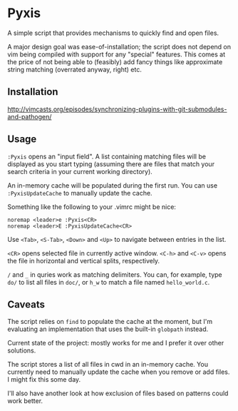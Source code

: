 # Pyxis

A simple script that provides mechanisms to quickly find and open files.

A major design goal was ease-of-installation; the script does not depend on
vim being compiled with support for any "special" features. This comes at the
price of not being able to (feasibly) add fancy things like approximate string
matching (overrated anyway, right) etc.


## Installation

http://vimcasts.org/episodes/synchronizing-plugins-with-git-submodules-and-pathogen/


## Usage

`:Pyxis` opens an "input field". A list containing matching files will be
displayed as you start typing (assuming there are files that match your
search criteria in your current working directory).

An in-memory cache will be populated during the first run. You can use
`:PyxisUpdateCache` to manually update the cache.

Something like the following to your .vimrc might be nice:

    noremap <leader>e :Pyxis<CR>
    noremap <leader>E :PyxisUpdateCache<CR>

Use `<Tab>`, `<S-Tab>`, `<Down>` and `<Up>` to navigate between entries in the
list.

`<CR>` opens selected file in currently active window. `<C-h>` and `<C-v>`
opens the file in horizontal and vertical splits, respectively.

`/` and `_` in quries work as matching delimiters. You can, for example, type
`do/` to list all files in `doc/`, or `h_w` to match a file named
`hello_world.c`. 


## Caveats

The script relies on `find` to populate the cache at the moment, but I'm
evaluating an implementation that uses the built-in `globpath` instead.

Current state of the project: mostly works for me and I prefer it over other
solutions.

The script stores a list of all files in cwd in an in-memory cache. You
currently need to manually update the cache when you remove or add files. I
might fix this some day.

I'll also have another look at how exclusion of files based on patterns could
work better.
